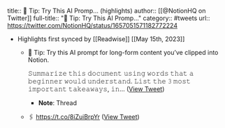 title:: 🍏 Tip: Try This AI Promp... (highlights)
author:: [[@NotionHQ on Twitter]]
full-title:: "🍏 Tip: Try This AI Promp..."
category:: #tweets
url:: https://twitter.com/NotionHQ/status/1657051571182772224

- Highlights first synced by [[Readwise]] [[May 15th, 2023]]
	- 🍏 Tip: Try this AI prompt for long-form content you’ve clipped into Notion.
	  
	  𝚂𝚞𝚖𝚖𝚊𝚛𝚒𝚣𝚎 𝚝𝚑𝚒𝚜 𝚍𝚘𝚌𝚞𝚖𝚎𝚗𝚝 𝚞𝚜𝚒𝚗𝚐 𝚠𝚘𝚛𝚍𝚜 𝚝𝚑𝚊𝚝 𝚊 𝚋𝚎𝚐𝚒𝚗𝚗𝚎𝚛 𝚠𝚘𝚞𝚕𝚍 𝚞𝚗𝚍𝚎𝚛𝚜𝚝𝚊𝚗𝚍. 𝙻𝚒𝚜𝚝 𝚝𝚑𝚎 𝟹 𝚖𝚘𝚜𝚝 𝚒𝚖𝚙𝚘𝚛𝚝𝚊𝚗𝚝 𝚝𝚊𝚔𝚎𝚊𝚠𝚊𝚢𝚜, 𝚒𝚗… ([View Tweet](https://twitter.com/NotionHQ/status/1657051571182772224))
		- **Note**: Thread
	- 🖇️ https://t.co/8iZuiBrpYr ([View Tweet](https://twitter.com/NotionHQ/status/1657052270608138245))
